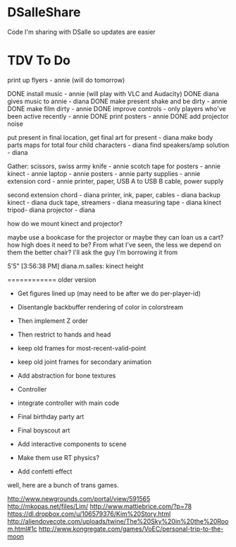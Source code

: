 DSalleShare
===========

Code I'm sharing with DSalle so updates are easier


TDV To Do
=========
print up flyers - annie  (will do tomorrow)

DONE install music   -  annie  (will play with VLC and Audacity)
DONE diana gives music to annie - diana
DONE make present shake and be dirty - annie
DONE make film dirty - annie
DONE improve controls - only players who've been active recently - annie
DONE print posters - annie
DONE add projector noise

put present in final location, get final art for present - diana
make body parts maps for total four child characters - diana
find speakers/amp solution - diana


Gather:
scissors, swiss army knife - annie
scotch tape for posters - annie
kinect - annie
laptop - annie
posters - annie
party supplies - annie
extension cord - annie
printer, paper, USB A to USB B cable, power supply

second extension chord - diana
printer, ink, paper, cables - diana
backup kinect - diana
duck tape, streamers - diana
measuring tape - diana
kinect tripod- diana
projector - diana

how do we mount kinect and projector?

maybe use a bookcase for the projector or maybe they can loan us a cart?
how high does it need to be?
From what I've seen, the less we depend on them the better
chair?
I'll ask the guy I'm borrowing it from


5'5"
[3:56:38 PM] diana.m.salles: kinect height




============ older version  

 * Get figures lined up (may need to be after we do per-player-id)
 
 * Disentangle backbuffer rendering of color in colorstream
 * Then implement Z order
 * Then restrict to hands and head
 
 * keep old frames for most-recent-valid-point
 * keep old joint frames for secondary animation
 
 * Add abstraction for bone textures
 
 * Controller
 * integrate controller with main code
 
* Final birthday party art
* Final boyscout art

* Add interactive components to scene
* Make them use RT physics?
* Add confetti effect

well, here are a bunch of trans games.

http://www.newgrounds.com/portal/view/591565
http://mkopas.net/files/Lim/
http://www.mattiebrice.com/?p=78
https://dl.dropbox.com/u/106579376/Kim%20Story.html
http://aliendovecote.com/uploads/twine/The%20Sky%20in%20the%20Room.html#1c
http://www.kongregate.com/games/VoEC/personal-trip-to-the-moon

